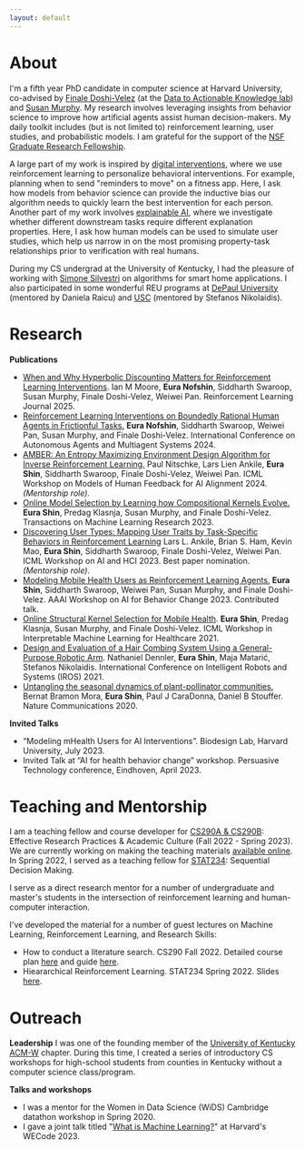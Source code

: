 ```yaml
---
layout: default
---
```



# About
I'm a fifth year PhD candidate in computer science at Harvard University, co-advised by [Finale Doshi-Velez](https://finale.seas.harvard.edu/) (at the [Data to Actionable Knowledge lab](https://dtak.github.io/)) and [Susan Murphy](http://people.seas.harvard.edu/~samurphy/). 
My research involves leveraging insights from behavior science to improve how artificial agents assist human decision-makers. 
My daily toolkit includes (but is not limited to) reinforcement learning, user studies, and probabilistic models. 
I am grateful for the support of the [NSF Graduate Research Fellowship](https://www.nsfgrfp.org/). 

A large part of my work is inspired by [digital interventions](https://www.ifaamas.org/Proceedings/aamas2024/pdfs/p2761.pdf), where we use reinforcement learning to personalize behavioral interventions. For example, planning when to send "reminders to move" on a fitness app. Here, I ask how models from behavior science can provide the inductive bias our algorithm needs to quickly learn the best intervention for each person. 
Another part of my work involves [explainable AI](https://arxiv.org/pdf/2406.00116), where we investigate whether different downstream tasks require different explanation properties.
Here, I ask how human models can be used to simulate user studies, which help us narrow in on the most promising property-task relationships prior to verification with real humans. 


During my CS undergrad at the University of Kentucky, I had the pleasure of working with [Simone Silvestri](http://silvestri.engr.uky.edu/) on algorithms for smart home applications. I also participated in some wonderful REU programs at [DePaul University](http://facweb.cs.depaul.edu/research/vc/medix/index.htm) (mentored by Daniela Raicu) and [USC](https://www.cs.usc.edu/reu/) (mentored by Stefanos Nikolaidis). 

# Research
**Publications**
* [When and Why Hyperbolic Discounting Matters for Reinforcement Learning Interventions](https://rlj.cs.umass.edu/2025/papers/RLJ_RLC_2025_59.pdf). Ian M Moore, **Eura Nofshin**, Siddharth Swaroop, Susan Murphy, Finale Doshi-Velez, Weiwei Pan. Reinforcement Learning Journal 2025. 
* [Reinforcement Learning Interventions on Boundedly Rational Human Agents in Frictionful Tasks.](https://arxiv.org/abs/2401.14923) **Eura Nofshin**, Siddharth Swaroop, Weiwei Pan, Susan Murphy, and Finale Doshi-Velez. International Conference on Autonomous Agents and Multiagent Systems 2024. 
* [AMBER: An Entropy Maximizing Environment Design Algorithm for Inverse Reinforcement Learning.](https://openreview.net/pdf?id=diGbG37AxC) Paul Nitschke, Lars Lien Ankile, **Eura Shin**, Siddharth Swaroop, Finale Doshi-Velez, Weiwei Pan. ICML Workshop on Models of Human Feedback for AI Alignment 2024. *(Mentorship role).*
* [Online Model Selection by Learning how Compositional Kernels Evolve.](https://openreview.net/pdf?id=23WZFQBUh5) **Eura Shin**, Predag Klasnja, Susan Murphy, and Finale Doshi-Velez. Transactions on Machine Learning Research 2023.  
* [Discovering User Types: Mapping User Traits by Task-Specific Behaviors in Reinforcement Learning](https://arxiv.org/abs/2307.08169) Lars L. Ankile, Brian S. Ham, Kevin Mao, **Eura Shin**, Siddharth Swaroop, Finale Doshi-Velez, Weiwei Pan. ICML Workshop on AI and HCI 2023. Best paper nomination. *(Mentorship role).*
* [Modeling Mobile Health Users as Reinforcement Learning Agents.](https://arxiv.org/abs/2212.00863) **Eura Shin**, Siddharth Swaroop, Weiwei Pan, Susan Murphy, and Finale Doshi-Velez. AAAI Workshop on AI for Behavior Change 2023. Contributed talk.  
* [Online Structural Kernel Selection for Mobile Health](https://arxiv.org/abs/2107.09949). **Eura Shin**, Predag Klasnja, Susan Murphy, and Finale Doshi-Velez. ICML Workshop in Interpretable Machine Learning for Healthcare 2021.
* [Design and Evaluation of a Hair Combing System Using a General-Purpose Robotic Arm](https://arxiv.org/pdf/2108.01233.pdf). Nathaniel Dennler, **Eura Shin**, Maja Matarić, Stefanos Nikolaidis. International Conference on Intelligent Robots and Systems (IROS) 2021. 
* [Untangling the seasonal dynamics of plant-pollinator communities.](https://www.nature.com/articles/s41467-020-17894-y) Bernat Bramon Mora, **Eura Shin**, Paul J CaraDonna, Daniel B Stouffer. Nature Communications 2020. 

**Invited Talks**
* “Modeling mHealth Users for AI Interventions”. Biodesign Lab, Harvard University, July 2023.
* Invited Talk at “AI for health behavior change” workshop. Persuasive Technology conference, Eindhoven, April 2023.

# Teaching and Mentorship
I am a teaching fellow and course developer for [CS290A & CS290B](https://yanivyacoby.github.io/harvard-cs290/): Effective Research Practices & Academic Culture (Fall 2022 - Spring 2023). We are currently working on making the teaching materials [available online](https://yanivyacoby.github.io/harvard-cs290-teaching-materials/). 
In Spring 2022, I served as a teaching fellow for [STAT234](http://people.seas.harvard.edu/~samurphy/teaching/stat234spring2022/syllabus.htm): Sequential Decision Making. 

I serve as a direct research mentor for a number of undergraduate and master's students in the intersection of reinforcement learning and human-computer interaction.

I've developed the material for a number of guest lectures on Machine Learning, Reinforcement Learning, and Research Skills: 
* How to conduct a literature search. CS290 Fall 2022. Detailed course plan [here](https://yanivyacoby.github.io/harvard-cs290-teaching-materials/posts/how-to-conduct-a-literature-search/) and guide [here](https://yanivyacoby.github.io/harvard-cs290/materials/how-to-do-a-literature-search/).
* Hieararchical Reinforcement Learning. STAT234 Spring 2022. Slides [here](https://docs.google.com/presentation/d/1X4tczMs_Nochk22at_QDpaweq06mLKmK/edit?usp=sharing&ouid=118113328700788555497&rtpof=true&sd=true). 

# Outreach
**Leadership**
I was one of the founding member of the [University of Kentucky ACM-W](http://acm-w.cs.uky.edu/index.html) chapter. During this time, I created a series of introductory CS workshops for high-school students from counties in Kentucky without a computer science class/program. 

**Talks and workshops**
* I was a mentor for the Women in Data Science (WiDS) Cambridge datathon workshop in Spring 2020.
* I gave a joint talk titled "[What is Machine Learning?](https://www.harvardwecode.com/conference-schedule/women-in-machine-learning-and-artificial-intelligence)" at Harvard's WECode 2023.
